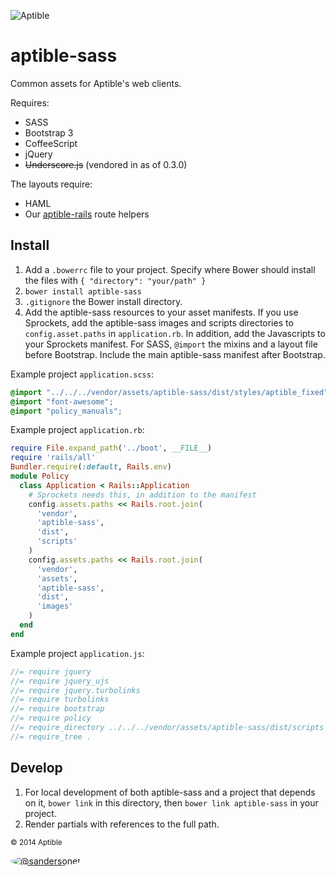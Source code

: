 ![Aptible](http://aptible-media-assets-manual.s3.amazonaws.com/web-horizontal-350.png)

# aptible-sass

Common assets for Aptible's web clients.

Requires: 

- SASS
- Bootstrap 3
- CoffeeScript
- jQuery
- ~~Underscore.js~~ (vendored in as of 0.3.0)

The layouts require:

- HAML
- Our [aptible-rails](https://github.com/aptible/aptible-rails) route helpers

## Install

1. Add a `.bowerrc` file to your project. Specify where Bower should install the files with `{ "directory": "your/path" }`
2. `bower install aptible-sass`
3. `.gitignore` the Bower install directory.
4. Add the aptible-sass resources to your asset manifests. If you use Sprockets, add the aptible-sass images and scripts directories to `config.asset.paths` in `application.rb`. In addition, add the Javascripts to your Sprockets manifest. For SASS, `@import` the mixins and a layout file before Bootstrap. Include the main aptible-sass manifest after Bootstrap.

Example project `application.scss`:
```CSS
@import "../../../vendor/assets/aptible-sass/dist/styles/aptible_fixed";
@import "font-awesome";
@import "policy_manuals";
```

Example project `application.rb`:
```ruby
require File.expand_path('../boot', __FILE__)
require 'rails/all'
Bundler.require(:default, Rails.env)
module Policy
  class Application < Rails::Application
    # Sprockets needs this, in addition to the manifest
    config.assets.paths << Rails.root.join(
      'vendor',
      'aptible-sass',
      'dist',
      'scripts'
    )
    config.assets.paths << Rails.root.join(
      'vendor',
      'assets',
      'aptible-sass',
      'dist',
      'images'
    )
  end
end
```
Example project `application.js`:
```javascript
//= require jquery
//= require jquery_ujs
//= require jquery.turbolinks
//= require turbolinks
//= require bootstrap
//= require policy
//= require_directory ../../../vendor/assets/aptible-sass/dist/scripts
//= require_tree .
```

## Develop
1. For local development of both aptible-sass and a project that depends on it, `bower link` in this directory, then `bower link aptible-sass` in your project.
2. Render partials with references to the full path.

<small>&copy; 2014 Aptible</small>

[<img src="https://s.gravatar.com/avatar/9b58236204e844e3181e43e05ddb0809?s=60" style="border-radius: 50%;" alt="@sandersonet" />](https://github.com/sandersonet)